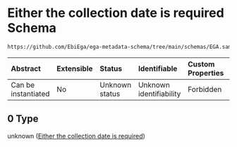 # Either the collection date is required Schema

```txt
https://github.com/EbiEga/ega-metadata-schema/tree/main/schemas/EGA.sample.json#/properties/sample_collection/anyOf/0
```



| Abstract            | Extensible | Status         | Identifiable            | Custom Properties | Additional Properties | Access Restrictions | Defined In                                                        |
| :------------------ | :--------- | :------------- | :---------------------- | :---------------- | :-------------------- | :------------------ | :---------------------------------------------------------------- |
| Can be instantiated | No         | Unknown status | Unknown identifiability | Forbidden         | Allowed               | none                | [EGA.sample.json*](../out/EGA.sample.json "open original schema") |

## 0 Type

unknown ([Either the collection date is required](ega-17-properties-sample-collection-descriptor-anyof-either-the-collection-date-is-required.md))

